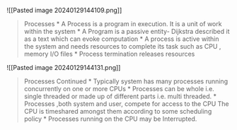 ![[Pasted image 20240129144109.png]]
> Processes * A Process is a program in execution. It is a unit of work within the system * A Program is a passive entity- Dijkstra described it as a text which can evoke computation * A process is active within the system and needs resources to complete its task such as CPU , memory I/O files * Process termination releases resources

![[Pasted image 20240129144131.png]]
> Processes Continued * Typically system has many processes running concurrently on one or more CPUs * Processes can be whole i.e. single threaded or made up of different parts i.e. multi threaded. * Processes ,both system and user, compete for access to the CPU The CPU is timeshared amongst them according to some scheduling policy * Processes running on the CPU may be Interrupted.